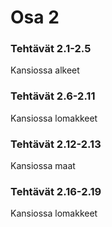 # Osa 2

### Tehtävät 2.1-2.5

Kansiossa alkeet

### Tehtävät 2.6-2.11

Kansiossa lomakkeet

### Tehtävät 2.12-2.13

Kansiossa maat

### Tehtävät 2.16-2.19

Kansiossa lomakkeet
